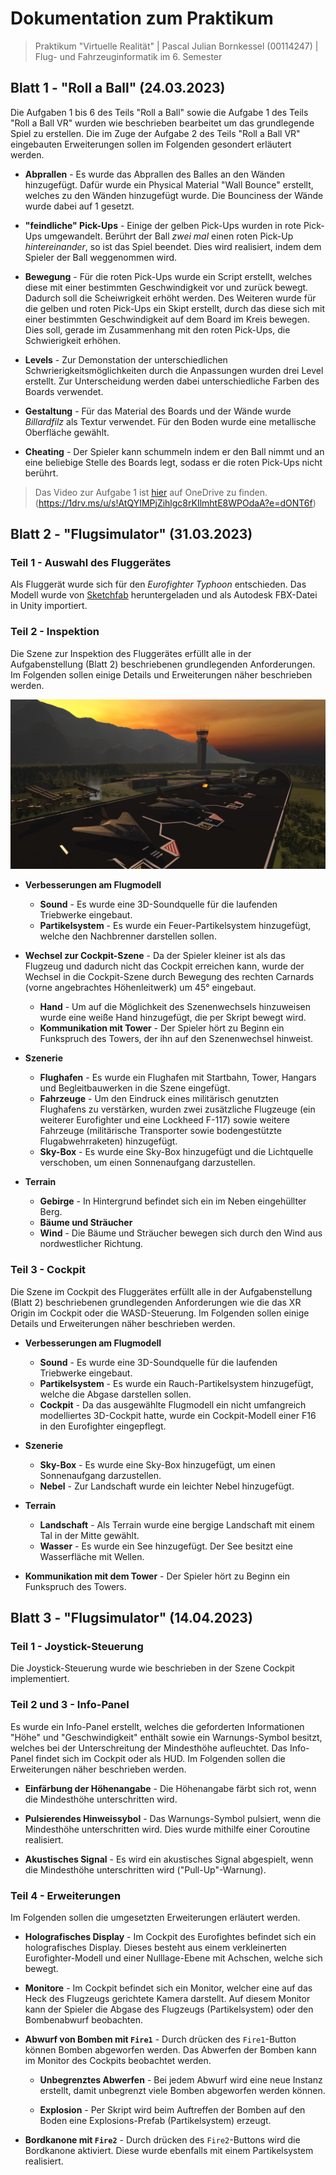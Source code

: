 # Dokumentation zum Praktikum

> Praktikum "Virtuelle Realität"  |  Pascal Julian Bornkessel (00114247)  |  Flug- und Fahrzeuginformatik im 6. Semester


## Blatt 1 - "Roll a Ball" (24.03.2023)
Die Aufgaben 1 bis 6 des Teils "Roll a Ball" sowie die Aufgabe 1 des Teils "Roll a Ball VR" wurden wie beschrieben bearbeitet um das grundlegende Spiel zu erstellen. Die im Zuge der Aufgabe 2 des Teils "Roll a Ball VR" eingebauten Erweiterungen sollen im Folgenden gesondert erläutert werden. 

* **Abprallen** - Es wurde das Abprallen des Balles an den Wänden hinzugefügt. Dafür wurde ein Physical Material "Wall Bounce" erstellt, welches zu den Wänden hinzugefügt wurde. Die Bounciness der Wände wurde dabei auf 1 gesetzt.

* **"feindliche" Pick-Ups** - Einige der gelben Pick-Ups wurden in rote Pick-Ups umgewandelt. Berührt der Ball _zwei mal_ einen roten Pick-Up _hintereinander_, so ist das Spiel beendet. Dies wird realisiert, indem dem Spieler der Ball weggenommen wird.

* **Bewegung** - Für die roten Pick-Ups wurde ein Script erstellt, welches diese mit einer bestimmten Geschwindigkeit vor und zurück bewegt. Dadurch soll die Scheiwrigkeit erhöht werden. Des Weiteren wurde für die gelben und roten Pick-Ups ein Skipt erstellt, durch das diese sich mit einer bestimmten Geschwindigkeit auf dem Board im Kreis bewegen. Dies soll, gerade im Zusammenhang mit den roten Pick-Ups, die Schwierigkeit erhöhen.

* **Levels** - Zur Demonstation der unterschiedlichen Schwrierigkeitsmöglichkeiten durch die Anpassungen wurden drei Level erstellt. Zur Unterscheidung werden dabei unterschiedliche Farben des Boards verwendet.

* **Gestaltung** - Für das Material des Boards und der Wände wurde _Billardfilz_ als Textur verwendet. Für den Boden wurde eine metallische Oberfläche gewählt.

* **Cheating** -  Der Spieler kann schummeln indem er den Ball nimmt und an eine beliebige Stelle des Boards legt, sodass er die roten Pick-Ups nicht berührt.

> Das Video zur Aufgabe 1 ist [hier](https://1drv.ms/u/s!AtQYIMPjZihlgc8rKIlmhtE8WPOdaA?e=dONT6f) auf OneDrive zu finden. (https://1drv.ms/u/s!AtQYIMPjZihlgc8rKIlmhtE8WPOdaA?e=dONT6f)


## Blatt 2 - "Flugsimulator" (31.03.2023)
### Teil 1 - Auswahl des Fluggerätes
Als Fluggerät wurde sich für den _Eurofighter Typhoon_ entschieden. Das Modell wurde von [Sketchfab](https://sketchfab.com/) heruntergeladen und als Autodesk FBX-Datei in Unity importiert.

### Teil 2 - Inspektion
Die Szene zur Inspektion des Fluggerätes erfüllt alle in der Aufgabenstellung (Blatt 2) beschriebenen grundlegenden Anforderungen. Im Folgenden sollen einige Details und Erweiterungen näher beschrieben werden.

![Bild](docs/inspektion.png)

* **Verbesserungen am Flugmodell**
     * **Sound** - Es wurde eine 3D-Soundquelle für die laufenden Triebwerke eingebaut.
     * **Partikelsystem** - Es wurde ein Feuer-Partikelsystem hinzugefügt, welche den Nachbrenner darstellen sollen.
     
* **Wechsel zur Cockpit-Szene** - Da der Spieler kleiner ist als das Flugzeug und dadurch nicht das Cockpit erreichen kann, wurde der Wechsel in die Cockpit-Szene durch Bewegung des rechten Carnards (vorne angebrachtes Höhenleitwerk) um 45° eingebaut.
     * **Hand** - Um auf die Möglichkeit des Szenenwechsels hinzuweisen wurde eine weiße Hand hinzugefügt, die per Skript bewegt wird. 
     * **Kommunikation mit Tower** - Der Spieler hört zu Beginn ein Funkspruch des Towers, der ihn auf den Szenenwechsel hinweist. 

* **Szenerie**
     * **Flughafen** - Es wurde ein Flughafen mit Startbahn, Tower, Hangars und Begleitbauwerken in die Szene eingefügt.
     * **Fahrzeuge** - Um den Eindruck eines militärisch genutzten Flughafens zu verstärken, wurden zwei zusätzliche Flugzeuge (ein weiterer Eurofighter und eine Lockheed F-117) sowie weitere Fahrzeuge (militärische Transporter sowie bodengestützte Flugabwehrraketen) hinzugefügt.
     * **Sky-Box** - Es wurde eine Sky-Box hinzugefügt und die Lichtquelle verschoben, um einen Sonnenaufgang darzustellen.
     
* **Terrain**
     * **Gebirge** - In Hintergrund befindet sich ein im Neben eingehüllter Berg.
     * **Bäume und Sträucher**
     * **Wind** - Die Bäume und Sträucher bewegen sich durch den Wind aus nordwestlicher Richtung.


### Teil 3 - Cockpit
Die Szene im Cockpit des Fluggerätes erfüllt alle in der Aufgabenstellung (Blatt 2) beschriebenen grundlegenden Anforderungen wie die das XR Origin im Cockpit oder die WASD-Steuerung. Im Folgenden sollen einige Details und Erweiterungen näher beschrieben werden.

* **Verbesserungen am Flugmodell**
     * **Sound** - Es wurde eine 3D-Soundquelle für die laufenden Triebwerke eingebaut.
     * **Partikelsystem** - Es wurde ein Rauch-Partikelsystem hinzugefügt, welche die Abgase darstellen sollen.
     * **Cockpit** - Da das ausgewählte Flugmodell ein nicht umfangreich modelliertes 3D-Cockpit hatte, wurde ein Cockpit-Modell einer F16 in den Eurofighter eingepflegt.

* **Szenerie**
     * **Sky-Box** - Es wurde eine Sky-Box hinzugefügt, um einen Sonnenaufgang darzustellen.
     * **Nebel** - Zur Landschaft wurde ein leichter Nebel hinzugefügt.

* **Terrain**
     * **Landschaft** - Als Terrain wurde eine bergige Landschaft mit einem Tal in der Mitte gewählt.
     * **Wasser** - Es wurde ein See hinzugefügt. Der See besitzt eine Wasserfläche mit Wellen.

* **Kommunikation mit dem Tower** - Der Spieler hört zu Beginn ein Funkspruch des Towers.

## Blatt 3 - "Flugsimulator" (14.04.2023)
### Teil 1 - Joystick-Steuerung
Die Joystick-Steuerung wurde wie beschrieben in der Szene Cockpit implementiert.

### Teil 2 und 3 - Info-Panel
Es wurde ein Info-Panel erstellt, welches die geforderten Informationen "Höhe" und "Geschwindigkeit" enthält sowie ein Warnungs-Symbol besitzt, welches bei der Unterschreitung der Mindesthöhe aufleuchtet. Das Info-Panel findet sich im Cockpit oder als HUD. Im Folgenden sollen die Erweiterungen näher beschrieben werden.

* **Einfärbung der Höhenangabe** - Die Höhenangabe färbt sich rot, wenn die Mindesthöhe unterschritten wird.

* **Pulsierendes Hinweissybol** - Das Warnungs-Symbol pulsiert, wenn die Mindesthöhe unterschritten wird. Dies wurde mithilfe einer Coroutine realisiert.

* **Akustisches Signal** - Es wird ein akustisches Signal abgespielt, wenn die Mindesthöhe unterschritten wird ("Pull-Up"-Warnung).

### Teil 4 - Erweiterungen
Im Folgenden sollen die umgesetzten Erweiterungen erläutert werden.

* **Holografisches Display** - Im Cockpit des Eurofightes befindet sich ein holografisches Display. Dieses besteht aus einem verkleinerten Eurofighter-Modell und einer Nulllage-Ebene mit Achschen, welche sich bewegt.

* **Monitore** - Im Cockpit befindet sich ein Monitor, welcher eine auf das Heck des Flugzeugs gerichtete Kamera darstellt. Auf diesem Monitor kann der Spieler die Abgase des Flugzeugs (Partikelsystem) oder den Bombenabwurf beobachten.

* **Abwurf von Bomben mit `Fire1`** - Durch drücken des `Fire1`-Button können Bomben abgeworfen werden. Das Abwerfen der Bomben kann im Monitor des Cockpits beobachtet werden.
     * **Unbegrenztes Abwerfen** - Bei jedem Abwurf wird eine neue Instanz erstellt, damit unbegrenzt viele Bomben abgeworfen werden können.

     * **Explosion** - Per Skript wird beim Auftreffen der Bomben auf den Boden eine Explosions-Prefab (Partikelsystem) erzeugt.

* **Bordkanone mit `Fire2`** - Durch drücken des `Fire2`-Buttons wird die Bordkanone aktiviert. Diese wurde ebenfalls mit einem Partikelsystem realisiert.
